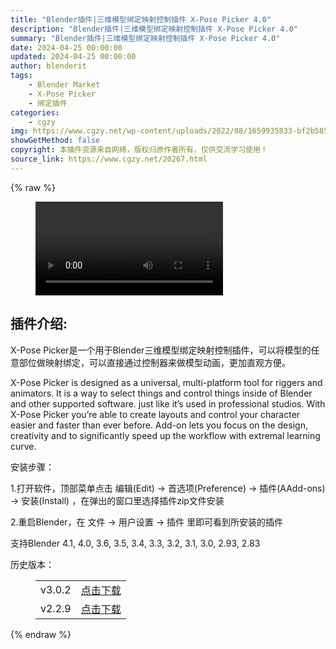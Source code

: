 ```yaml
---
title: "Blender插件|三维模型绑定映射控制插件 X-Pose Picker 4.0"
description: "Blender插件|三维模型绑定映射控制插件 X-Pose Picker 4.0"
summary: "Blender插件|三维模型绑定映射控制插件 X-Pose Picker 4.0"
date: 2024-04-25 00:00:00
updated: 2024-04-25 00:00:00
author: blenderit
tags: 
    - Blender Market
    - X-Pose Picker
    - 绑定插件
categories:
    - cgzy
img: https://www.cgzy.net/wp-content/uploads/2022/08/1659935833-bf2b585aaeb7a04.jpg
showGetMethod: false
copyright: 本插件资源来自网络，版权归原作者所有，仅供交流学习使用！
source_link: https://www.cgzy.net/20267.html
---
```


{% raw %}
<figure class="wp-block-video aligncenter"><video controls src="https://cloud.video.taobao.com/play/u/717183932/p/1/e/6/t/1/371208988366.mp4"></video></figure><div class="wp-block-pandastudio-title"><div class="title_style_01"><h2 id="h2-0">插件介绍:</h2></div></div><p class="is-style-text-indent-2em">X-Pose Picker是一个用于Blender三维模型绑定映射控制插件，可以将模型的任意部位做映射绑定，可以直接通过控制器来做模型动画，更加直观方便。</p><p>X-Pose Picker is designed as a universal, multi-platform tool for riggers and animators. It is a way to select things and control things inside of Blender and other supported software. just like it’s used in professional studios. With X-Pose Picker you’re able to create layouts and control your character easier and faster than ever before. Add-on lets you focus on the design, creativity and to significantly speed up the workflow with extremal learning curve.</p><div class="wp-block-pandastudio-title"><div class="title_style_01"><p>安装步骤：</p></div></div><p>1.打开软件，顶部菜单点击 编辑(Edit) → 首选项(Preference) → 插件(AAdd-ons) → 安装(Install) ，在弹出的窗口里选择插件zip文件安装</p><p>2.重启Blender，在 文件 → 用户设置 → 插件 里即可看到所安装的插件</p><div class="wp-block-pandastudio-tips"><div class="tip success "><p>支持Blender 4.1, 4.0, 3.6, 3.5, 3.4, 3.3, 3.2, 3.1, 3.0, 2.93, 2.83</p>
</div></div><div class="wp-block-pandastudio-title"><div class="title_style_01"><p>历史版本：</p></div></div><figure class="wp-block-table has-medium-font-size"><table><tbody><tr><td>v3.0.2</td><td><a href="https://www.cgzy.net/go?_=6ba94f41d6aHR0cHM6Ly9wYW4uYmFpZHUuY29tL3MvMU8xRmEwNk00OWY3aGZVYkg1M3Bib2c%2FcHdkPTFiYWE%3D" target="_blank">点击下载</a></td></tr><tr><td>v2.2.9</td><td><a href="https://www.cgzy.net/go?_=771fbee9a6aHR0cHM6Ly9wYW4uYmFpZHUuY29tL3MvMVZIVE5tZWc4enBXUWtVVzl0cWVlU3c%2FcHdkPXh6NmM%3D" target="_blank">点击下载</a></td></tr></tbody></table></figure>
<div style="display: none">cgzy</div>
{% endraw %}